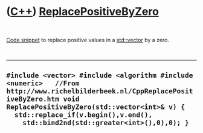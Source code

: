 
 

 

 

 

 

([C++](Cpp.md)) [ReplacePositiveByZero](CppReplacePositiveByZero.md)
======================================================================

 

[Code snippet](CppCodeSnippets.md) to replace positive values in a
[std::vector](CppVector.md) by a zero.

 

  ------------------------------------------------------------------------------------------------------------------------------------------------------------------------------------------------------------------------------------------------------------------------
  ` #include <vector> #include <algorithm #include <numeric>   //From http://www.richelbilderbeek.nl/CppReplacePositiveByZero.htm void ReplacePositiveByZero(std::vector<int>& v) {   std::replace_if(v.begin(),v.end(),     std::bind2nd(std::greater<int>(),0),0); } `
  ------------------------------------------------------------------------------------------------------------------------------------------------------------------------------------------------------------------------------------------------------------------------

 

 

 

 

 

 

